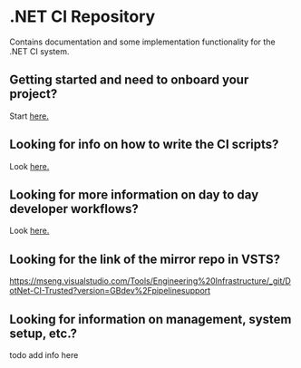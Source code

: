 # .NET CI Repository

Contains documentation and some implementation functionality for the .NET CI system.

## Getting started and need to onboard your project?

Start [here.](docs/CI-SETUP.md)

## Looking for info on how to write the CI scripts?

Look [here.](docs/WRITING-NETCI.md)

## Looking for more information on day to day developer workflows?

Look [here.](docs/WORKFLOWS.md)

## Looking for the link of the mirror repo in VSTS?

https://mseng.visualstudio.com/Tools/Engineering%20Infrastructure/_git/DotNet-CI-Trusted?version=GBdev%2Fpipelinesupport

## Looking for information on management, system setup, etc.?

todo add info here
